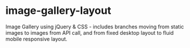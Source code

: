 # image-gallery-layout
Image Gallery using jQuery & CSS - includes branches moving from static images to images from API call, and from fixed desktop layout to fluid mobile responsive layout.
